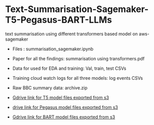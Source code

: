 # Text-Summarisation-Sagemaker-T5-Pegasus-BART-LLMs
text summarisation using different transformers based model on aws-sagemaker

* Files : summarisation_sagemaker.ipynb
* Paper for all the findings: summarisation using transformers.pdf
* Data for used for EDA and training: Val, train, test CSVs
* Training cloud watch logs for all three models: log events CSVs
* Raw BBC summary data: archive.zip

* [Gdrive link for T5 model files exported from s3](https://drive.google.com/drive/folders/1I5T-gu2ZuhQfcB_df63YZ7xZCWzSnRxV?usp=sharing)
* [drive link for Pegasus model files exported from s3](https://drive.google.com/drive/folders/1h1rB6M5umYep-xmJUmGa9lWMtDr9uZGK?usp=sharing)
* [Gdrive link for BART model files exported from s3](https://drive.google.com/drive/folders/1sGTkoE1xaZ4CE6SavMhzSWaN4jbearkl?usp=sharing)
